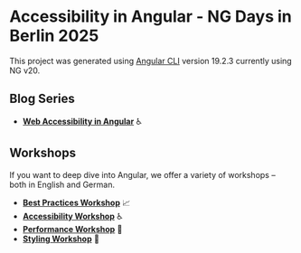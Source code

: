 # Accessibility in Angular - NG Days in Berlin 2025

This project was generated using [Angular CLI](https://github.com/angular/angular-cli) version 19.2.3 currently using NG v20.

## Blog Series

- [**Web Accessibility in Angular**](https://www.angulararchitects.io/blog/web-accessibility-in-angular/) ♿

## Workshops

If you want to deep dive into Angular, we offer a variety of workshops – both in English and German.

- [**Best Practices Workshop**](https://www.angulararchitects.io/training/angular-best-practices/) 📈
- [**Accessibility Workshop**](https://www.angulararchitects.io/training/angular-accessibility-workshop/) ♿
- [**Performance Workshop**](https://www.angulararchitects.io/training/angular-performance-optimization-workshop/) 🚀
- [**Styling Workshop**](https://www.angulararchitects.io/training/angular-styling-workshop/) 🎨

